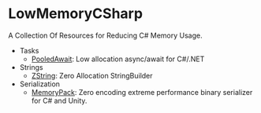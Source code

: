 # LowMemoryCSharp
A Collection Of Resources for Reducing C# Memory Usage.

 - Tasks
	 - [PooledAwait](https://github.com/mgravell/PooledAwait): Low allocation async/await for C#/.NET
 - Strings
	 - [ZString](https://github.com/Cysharp/ZString): Zero Allocation StringBuilder
 - Serialization
 	 - [MemoryPack](https://github.com/Cysharp/MemoryPack): Zero encoding extreme performance binary serializer for C# and Unity.
